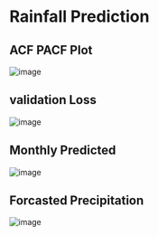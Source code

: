 # Rainfall Prediction

 ## ACF PACF Plot
![image](https://github.com/user-attachments/assets/b6abfdad-21d9-4b32-9ccf-3f21e54c61b4)

## validation Loss
![image](https://github.com/user-attachments/assets/032b993f-fe2d-4e5b-b1bb-068036a026f9)


## Monthly Predicted 
![image](https://github.com/user-attachments/assets/4e34aaad-1612-4f7d-996c-628f923ccad8)

## Forcasted Precipitation

![image](https://github.com/user-attachments/assets/00f3b1b4-3a2c-46ad-8eb2-ef95c8891c9c)

